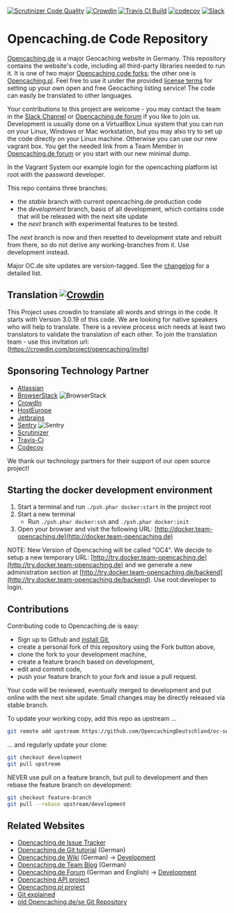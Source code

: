 [![Scrutinizer Code Quality](https://scrutinizer-ci.com/g/OpencachingDeutschland/oc-server3/badges/quality-score.png?b=development)](https://scrutinizer-ci.com/g/OpencachingDeutschland/oc-server3/?branch=development)  [![Crowdin](https://d322cqt584bo4o.cloudfront.net/opencaching/localized.svg)](https://crowdin.com/project/opencaching) [![Travis CI Build](https://api.travis-ci.org/OpencachingDeutschland/oc-server3.svg?branch=development)](https://travis-ci.org/OpencachingDeutschland/oc-server3) [![codecov](https://codecov.io/gh/OpencachingDeutschland/oc-server3/branch/development/graph/badge.svg)](https://codecov.io/gh/OpencachingDeutschland/oc-server3) [![Slack](https://img.shields.io/badge/chat-on%20slack-green.svg?logo=slack)](https://join.slack.com/t/opencaching-de/shared_invite/zt-6blnetpu-UqrvSQr~8r0o3SNmhkmnGQ)

Opencaching.de Code Repository
==============================

[Opencaching.de](https://www.opencaching.de) is a major Geocaching website in Germany. This repository contains the
website's code, including all third-party libraries needed to run it. It is one of two major
[Opencaching code forks](https://wiki.opencaching.de/index.php/Datei:Codegenerationen.png); the other one
is [Opencaching.pl](https://github.com/opencaching/opencaching-pl). Feel free to use it under the provided
[license terms](https://github.com/OpencachingDeutschland/oc-server3/blob/development/LICENSE.md)
for setting up your own open and free Geocaching listing service! The code can easily be translated to other languages.

Your contributions to this project are welcome - you may contact the team in the
[Slack Channel](https://join.slack.com/t/opencaching-de/shared_invite/zt-6blnetpu-UqrvSQr~8r0o3SNmhkmnGQ)
or [Opencaching.de forum](https://forum.opencaching.de/) if you like to join us. Development is usually done on a
VirtualBox Linux system that you can run on your Linux, Windows or Mac workstation, but you may also try to set up the
code directly on your Linux machine. Otherwise you can use our new vagrant box. You get the needed link from a Team
Member in
[Opencaching.de forum](https://forum.opencaching.de/) or you start with our new minimal dump.

In the Vagrant System our example login for the opencaching platform ist root with the password developer.

This repo contains three branches:

* the *stable* branch with current opencaching.de production code
* the *development* branch, basis of all development, which contains code that will be released with the next site
  update
* the *next* branch with experimental features to be tested.

The *next* branch is now and then resetted to development state and rebuilt from there, so do not derive any
working-branches from it. Use development instead.

Major OC.de site updates are version-tagged. See
the [changelog](https://www.opencaching.de/articles.php?page=changelog&locale=EN)
for a detailed list.

Translation [![Crowdin](https://d322cqt584bo4o.cloudfront.net/opencaching/localized.svg)](https://crowdin.com/project/opencaching)
-----------
This Project uses crowdin to translate all words and strings in the code. It starts with Version 3.0.19 of this code. We
are looking for native speakers who will help to translate. There is a review process wich needs at least two
translators to validate the translation of each other. To join the translation team - use this invitation
url: (https://crowdin.com/project/opencaching/invite)

Sponsoring Technology Partner
-------------

* [Atlassian](https://www.atlassian.com/)
* [BrowserStack](https://www.browserstack.com/) ![BrowserStack](https://raw.githubusercontent.com/OpencachingDeutschland/oc-server3/development/doc/browser-stack.png)
* [CrowdIn](https://crowdin.com/)
* [HostEurope](https://www.hosteurope.de/)
* [Jetbrains](https://www.jetbrains.com/)
* [Sentry](https://sentry.io/) ![Sentry](https://raw.githubusercontent.com/OpencachingDeutschland/oc-server3/development/doc/sentry.png)
* [Scrutinizer](https://scrutinizer-ci.com)
* [Travis-Ci](https://travis-ci.org/)
* [Codecov](https://codecov.io/)

We thank our technology partners for their support of our open source project!

Starting the docker development environment
-------------

1. Start a terminal and run `./psh.phar docker:start` in the project root
2. Start a new terminal
    - Run `./psh.phar docker:ssh` and `./psh.phar docker:init`
3. Open your browser and visit the following URL: [http://docker.team-opencaching.de](http://docker.team-opencaching.de)

NOTE: New Version of Opencaching will be called "OC4". We decide to setup a new temporary
URL: [http://try.docker.team-opencaching.de](http://try.docker.team-opencaching.de) and we generate a new administration section
at [http://try.docker.team-opencaching.de/backend](http://try.docker.team-opencaching.de/backend). Use root:developer to login.

Contributions
-------------
Contributing code to Opencaching.de is easy:

* Sign up to Github and [install Git](https://help.github.com/articles/set-up-git),
* create a personal fork of this repository using the Fork button above,
* clone the fork to your development machine,
* create a feature branch based on development,
* edit and commit code,
* push your feature branch to your fork and issue a pull request.

Your code will be reviewed, eventually merged to development and put online with the next site update. Small changes may
be directly released via stable branch.

To update your working copy, add this repo as upstream ...

```bash
git remote add upstream https://github.com/OpencachingDeutschland/oc-server3.git
```

... and regularly update your clone:

```bash
git checkout development
git pull upstream
```

NEVER use pull on a feature branch, but pull to development and then rebase the feature branch on development:

```bash
git checkout feature-branch
git pull --rebase upstream/development
```

Related Websites
----------------

* [Opencaching.de Issue Tracker](https://opencaching.atlassian.net/jira/core/projects/RED/issues)
* [Opencaching.de Git tutorial](https://wiki.opencaching.de/index.php/Entwicklung/Git) (German)
* [Opencaching.de Wiki](https://wiki.opencaching.de/index.php/Hauptseite) (German)
  -> [Development](https://wiki.opencaching.de/index.php/Entwicklung)
* [Opencaching.de Team Blog](https://blog.opencaching.de/) (German)
* [Opencaching.de Forum](https://forum.opencaching.de/) (German and English)
  -> [Development](https://forum.opencaching-network.org/index.php?board=43.0)
* [Opencaching API project](https://github.com/opencaching/okapi)
* [Opencaching.pl project](https://github.com/opencaching/opencaching-pl)
* [Git explained](http://gitref.org/index.html)
* [old Opencaching.de/se Git Repository](https://github.com/OpencachingTeam/opencaching/)
